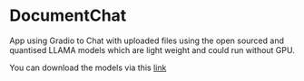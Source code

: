# DocumentChat

App using Gradio to 
Chat with uploaded files using the open sourced and quantised LLAMA models which are light weight and could run without GPU.

You can download the models via this [link](https://huggingface.co/TheBloke/Llama-2-7B-Chat-GGUF)

